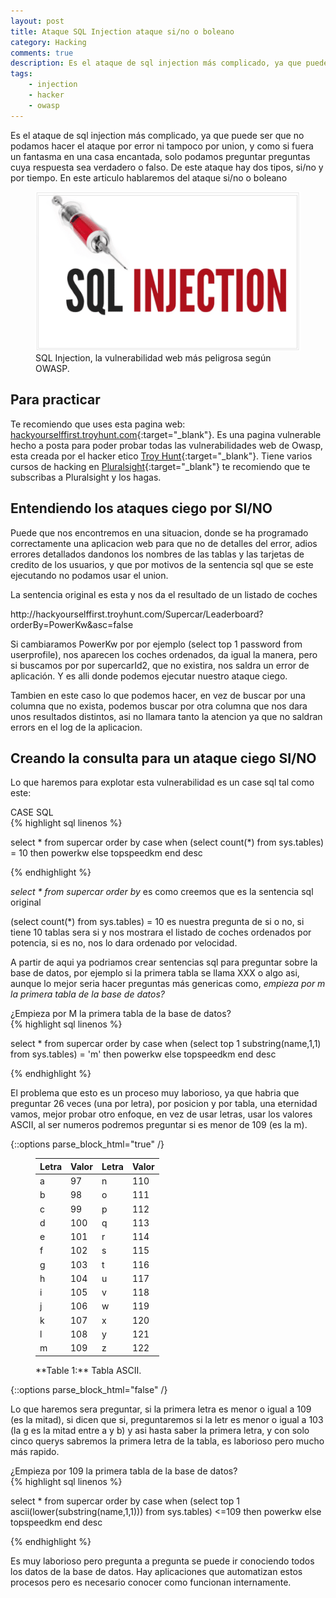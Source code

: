 ```yaml
---
layout: post
title: Ataque SQL Injection ataque si/no o boleano
category: Hacking
comments: true
description: Es el ataque de sql injection más complicado, ya que puede ser que no podamos hacer el ataque por error ni tampoco por union, y como si fuera un fantasma en una casa encantada, solo podamos preguntar preguntas cuya respuesta sea verdadero o falso. De este ataque hay dos tipos, si/no y por tiempo. En este articulo hablaremos del ataque si/no o boleano
tags:
    - injection
    - hacker
    - owasp
---
```


Es el ataque de sql injection más complicado, ya que puede ser que no podamos hacer el ataque por error ni tampoco por union, y como si fuera un fantasma en una casa encantada, solo podamos preguntar preguntas cuya respuesta sea verdadero o falso. De este ataque hay dos tipos, si/no y por tiempo. En este articulo hablaremos del  ataque si/no o boleano

<figure>
<img alt="que es sql injection" src="/resources/images/que-es-sql-injection/sql-injection.png"/>
<figcaption>
SQL Injection, la vulnerabilidad web más peligrosa según OWASP. 
</figcaption>
</figure>


## Para practicar

Te recomiendo que uses esta pagina web: [hackyourselffirst.troyhunt.com](http://hackyourselffirst.troyhunt.com){:target="_blank"}. Es una pagina vulnerable hecho a posta para poder probar todas las vulnerabilidades web de Owasp, esta creada por el hacker etico [Troy Hunt](https://www.troyhunt.com/){:target="_blank"}. 
Tiene varios cursos de hacking en [Pluralsight](https://app.pluralsight.com/library/){:target="_blank"} te recomiendo que te subscribas a Pluralsight y los hagas.

## Entendiendo los ataques ciego por SI/NO

Puede que nos encontremos en una situacion, donde se ha programado correctamente una aplicacion web para que no de detalles del error, adios errores detallados dandonos los nombres de las tablas y las tarjetas de credito de los usuarios, y que por motivos de la sentencia sql que se este ejecutando no podamos usar el union.

La sentencia original es esta y nos da el resultado de un listado de coches

<div class="info alert">
http://hackyourselffirst.troyhunt.com/Supercar/Leaderboard?orderBy=PowerKw&asc=false
</div>

Si cambiaramos PowerKw por por ejemplo (select top 1 password from userprofile), nos aparecen los coches ordenados, da igual la manera, pero si buscamos por por supercarId2, que no existira, nos saldra un error de aplicación. Y es alli donde podemos ejecutar nuestro ataque ciego.

Tambien en este caso lo que podemos hacer, en vez de buscar por una columna que no exista, podemos buscar por otra columna que nos dara unos resultados distintos, asi no llamara tanto la atencion ya que no saldran errors en el log de la aplicacion.

## Creando la consulta para un ataque ciego SI/NO

Lo que haremos para explotar esta vulnerabilidad es un case sql tal como este:

<div class="env-header">CASE SQL</div>
{% highlight sql linenos %}

select * from supercar order by
case when (select count(*) from sys.tables) = 10
then powerkw else topspeedkm end desc

{% endhighlight %}

*select * from supercar order by* es como creemos que es la sentencia sql original

(select count(*) from sys.tables) = 10 es nuestra pregunta de si o no, si tiene 10 tablas sera si y nos mostrara el listado de coches ordenados por potencia, si es no, nos lo dara ordenado por velocidad.

A partir de aqui ya podriamos crear sentencias sql para preguntar sobre la base de datos, por ejemplo si la primera tabla se llama XXX o algo asi, aunque lo mejor seria hacer preguntas más genericas como, *empieza por m la primera tabla de la base de datos?* 


<div class="env-header">¿Empieza por M la primera tabla de la base de datos?</div>
{% highlight sql linenos %}

select * from supercar order by
case when (select top 1 substring(name,1,1) from sys.tables) = 'm'
then powerkw else topspeedkm end desc

{% endhighlight %}

El problema que esto es un proceso muy laborioso, ya que habria que preguntar 26 veces (una por letra), por posicion y por tabla, una eternidad vamos, mejor probar otro enfoque, en vez de usar letras, usar los valores ASCII, al ser numeros podremos preguntar si es menor de 109 (es la m).

{::options parse_block_html="true" /}

<figure class="table">

| Letra    | Valor | Letra | Valor |
| ------------- | ------------- | ----------- | -------- |
| a      | 97      | n  | 110  |
| b      | 98      | o   | 111   |
| c      | 99      | p   | 112   |
| d      | 100     | q   | 113   |
| e      | 101     | r  | 114   |
| f      | 102     | s   | 115   |
| g      | 103     | t   | 116   |
| h      | 104      | u   | 117   |
| i      | 105     | v   | 118   |
| j      | 106     | w   | 119   |
| k      | 107     | x   | 120   |
| l      | 108     | y   | 121   |
| m      | 109     | z   | 122   |


<figcaption>
**Table 1:** Tabla ASCII. 
</figcaption>
</figure>


{::options parse_block_html="false" /}

Lo que haremos sera preguntar, si la primera letra es menor o igual a 109 (es la mitad), si dicen que si, preguntaremos si la letr es menor o igual a 103 (la g es la mitad entre a y b) y asi hasta saber la primera letra, y con solo cinco querys sabremos la primera letra de la tabla, es laborioso pero mucho más rapido.


<div class="env-header">¿Empieza por 109 la primera tabla de la base de datos?</div>
{% highlight sql linenos %}

select * from supercar order by
case when (select top 1 ascii(lower(substring(name,1,1))) from sys.tables) <=109
then powerkw else topspeedkm end desc

{% endhighlight %}

Es muy laborioso pero pregunta a pregunta se puede ir conociendo todos los datos de la base de datos. Hay aplicaciones que automatizan estos procesos pero es necesario conocer como funcionan internamente.

